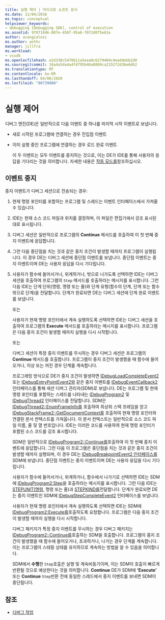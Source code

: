```yaml
---
title: 실행 제어 | 마이크로 소프트 문서
ms.date: 11/04/2016
ms.topic: conceptual
helpviewer_keywords:
- debugging [Debugging SDK], control of execution
ms.assetid: 97071846-007e-450f-95a6-f072d0f5e61e
author: acangialosi
ms.author: anthc
manager: jillfra
ms.workload:
- vssdk
ms.openlocfilehash: e2d338c5470611a5eea0c6279404c4eaddebb2d0
ms.sourcegitcommit: 16a4a5da4a4fd795b46a0869ca2152f2d36e6db2
ms.translationtype: MT
ms.contentlocale: ko-KR
ms.lasthandoff: 04/06/2020
ms.locfileid: "80739080"
---
```

# <a name="control-of-execution"></a>실행 제어
디버그 엔진(DE)은 일반적으로 다음 이벤트 중 하나를 마지막 시작 이벤트로 보냅니다.

- 새로 시작된 프로그램에 연결하는 경우 진입점 이벤트

- 이미 실행 중인 프로그램에 연결하는 경우 로드 완료 이벤트

  이 두 이벤트는 모두 이벤트를 중지하는 것으로, 이는 DE가 IDE를 통해 사용자의 응답을 기다리는 것을 의미합니다. 자세한 내용은 [작동 모드를](../../extensibility/debugger/operational-modes.md)참조하십시오.

## <a name="stopping-event"></a>이벤트 중지
 중지 이벤트가 디버그 세션으로 전송되는 경우:

1. 현재 명령 포인터를 포함하는 프로그램 및 스레드는 이벤트 인터페이스에서 가져올 수 있습니다.

2. IDE는 현재 소스 코드 파일과 위치를 결정하며, 이 파일은 편집기에서 강조 표시된대로 표시됩니다.

3. 디버그 세션은 일반적으로 프로그램의 **Continue** 메서드를 호출하여 이 첫 번째 중지 이벤트에 응답합니다.

4. 그런 다음 중단점을 치는 것과 같은 중지 조건이 발생할 때까지 프로그램이 실행됩니다. 이 경우 DE는 디버그 세션에 중단점 이벤트를 보냅니다. 중단점 이벤트는 중지 이벤트이며 DE는 사용자 응답을 다시 기다립니다.

5. 사용자가 함수에 들어서거나, 위계하거나, 밖으로 나가도록 선택하면 IDE는 디버그 세션을 호출하여 프로그램의 `Step` 메서드를 호출하라는 메시지를 표시합니다. 그런 다음 IDE는 단계 단위(명령, 명령 또는 줄)와 단계 유형(함수의 단계, 단계 또는 함수 밖으로 단계)을 전달합니다. 단계가 완료되면 DE는 디버그 세션에 단계 완료 이벤트를 보냅니다.

    또는

    사용자가 현재 명령 포인터에서 계속 실행하도록 선택하면 IDE는 디버그 세션을 호출하여 프로그램의 **Execute** 메서드를 호출하라는 메시지를 표시합니다. 프로그램은 다음 중지 조건이 발생할 때까지 실행을 다시 시작합니다.

    또는

    디버그 세션이 특정 중지 이벤트를 무시하는 경우 디버그 세션은 프로그램의 **Continue** 메서드를 호출합니다. 프로그램이 중지 조건이 발생했을 때 함수에 들어오거나, 이상 또는 꺼진 경우 단계를 계속합니다.

   프로그래밍 방식으로 DE가 중지 조건이 발생하면 [IDebugLoadCompleteEvent2](../../extensibility/debugger/reference/idebugloadcompleteevent2.md) 또는 [IDebugEntryPointEvent2와](../../extensibility/debugger/reference/idebugentrypointevent2.md) 같은 중지 이벤트를 [IDebugEventCallback2](../../extensibility/debugger/reference/idebugeventcallback2.md) 인터페이스를 통해 세션 디버그 관리자(SDM)로 보냅니다. DE는 프로그램 및 현재 명령 포인터를 포함하는 스레드를 나타내는 [IDebugProgram2](../../extensibility/debugger/reference/idebugprogram2.md) 및 [IDebugThread2](../../extensibility/debugger/reference/idebugthread2.md) 인터페이스를 전달합니다. SDM은 [IDebugThread2::EnumFrameInfo를](../../extensibility/debugger/reference/idebugthread2-enumframeinfo.md) 호출하여 최상위 스택 프레임을 얻고 [IDebugStackFrame2::GetDocumentContext를](../../extensibility/debugger/reference/idebugstackframe2-getdocumentcontext.md) 호출하여 현재 명령 포인터와 연결된 문서 컨텍스트를 가져옵니다. 이 문서 컨텍스트는 일반적으로 소스 코드 파일 이름, 줄 및 열 번호입니다. IDE는 이러한 코드를 사용하여 현재 명령 포인터가 포함된 소스 코드를 강조 표시합니다.

   SDM은 일반적으로 [IDebugProgram2::Continue를](../../extensibility/debugger/reference/idebugprogram2-continue.md)호출하여 이 첫 번째 중지 이벤트에 응답합니다. 그런 다음 이 프로그램은 중단점을 치는 것과 같은 중지 조건이 발생할 때까지 실행되며, 이 경우 DE는 [IDebugBreakpointEvent2 인터페이스를](../../extensibility/debugger/reference/idebugbreakpointevent2.md) SDM에 보냅니다. 중단점 이벤트는 중지 이벤트이며 DE는 사용자 응답을 다시 기다립니다.

   사용자가 함수에 들어서거나, 위계하거나, 함수에서 나가기로 선택하면 IDE는 SDM에 [IDebugProgram2:Step](../../extensibility/debugger/reference/idebugprogram2-step.md)을 호출하라는 메시지를 표시합니다. 그런 다음 IDE는 [STEPUNIT(명령,](../../extensibility/debugger/reference/stepunit.md) 명령 또는 줄)과 [STEPKIND를](../../extensibility/debugger/reference/stepkind.md)전달합니다. 단계가 완료되면 DE는 중지 이벤트인 SDM에 [IDebugStepCompleteEvent2](../../extensibility/debugger/reference/idebugstepcompleteevent2.md) 인터페이스를 보냅니다.

   사용자가 현재 명령 포인터에서 계속 실행하도록 선택하면 IDE는 SDM에 [IDebugProgram2:Execute를](../../extensibility/debugger/reference/idebugprogram2-execute.md)호출하도록 요청합니다. 프로그램은 다음 중지 조건이 발생할 때까지 실행을 다시 시작합니다.

   디버그 패키지가 특정 중지 이벤트를 무시하는 경우 디버그 패키지는 [IDebugProgram2::Continue를](../../extensibility/debugger/reference/idebugprogram2-continue.md)호출하는 SDM을 호출합니다. 프로그램이 중지 조건이 발생했을 때 함수에 들어오거나, 초과하거나, 나가는 경우 단계를 계속합니다. 이는 프로그램이 스테핑 상태를 유지하므로 계속하는 방법을 알 수 있음을 의미합니다.

   SDM에서 **수행**한 `Step`호출은 실행 및 계속비동기이며, 이는 SDM이 호출이 빠르게 반환될 것으로 예상한다는 것을 의미합니다. **Continue** DE가 SDM에 **'Execute'** 또는 **Continue** `Step`반환 전에 동일한 스레드에서 중지 이벤트를 보내면 SDM이 중단됩니다.

## <a name="see-also"></a>참조
- [디버그 작업](../../extensibility/debugger/debugging-tasks.md)

